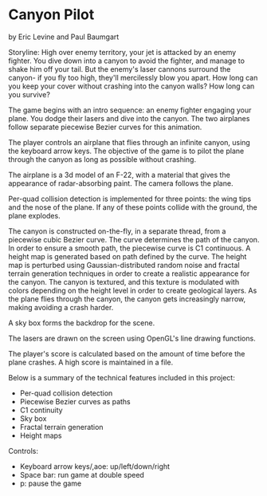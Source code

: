 Canyon Pilot
======================

by Eric Levine and Paul Baumgart

Storyline: High over enemy territory, your jet is attacked by an enemy fighter. You dive down into a canyon to avoid the fighter, and manage to shake him off your tail. But the enemy's laser cannons surround the canyon- if you fly too high, they'll mercilessly blow you apart. How long can you keep your cover without crashing into the canyon walls? How long can you survive?

The game begins with an intro sequence: an enemy fighter engaging your plane. You dodge their lasers and dive into the canyon. The two airplanes follow separate piecewise Bezier curves for this animation.

The player controls an airplane that flies through an infinite canyon, using the keyboard arrow keys. The objective of the game is to pilot the plane through the canyon as long as possible without crashing.

The airplane is a 3d model of an F-22, with a material that gives the appearance of radar-absorbing paint. The camera follows the plane.

Per-quad collision detection is implemented for three points: the wing tips and the nose of the plane. If any of these points collide with the ground, the plane explodes.

The canyon is constructed on-the-fly, in a separate thread, from a piecewise cubic Bezier curve. The curve determines the path of the canyon. In order to ensure a smooth path, the piecewise curve is C1 continuous. A height map is generated based on path defined by the curve. The height map is perturbed using Gaussian-distributed random noise and fractal terrain generation techniques in order to create a realistic appearance for the canyon. The canyon is textured, and this texture is modulated with colors depending on the height level in order to create geological layers. As the plane flies through the canyon, the canyon gets increasingly narrow, making avoiding a crash harder.

A sky box forms the backdrop for the scene.

The lasers are drawn on the screen using OpenGL's line drawing functions.

The player's score is calculated based on the amount of time before the plane crashes. A high score is maintained in a file.

Below is a summary of the technical features included in this project:

- Per-quad collision detection
- Piecewise Bezier curves as paths
- C1 continuity
- Sky box
- Fractal terrain generation
- Height maps

Controls:

- Keyboard arrow keys/,aoe: up/left/down/right
- Space bar: run game at double speed
- p: pause the game

